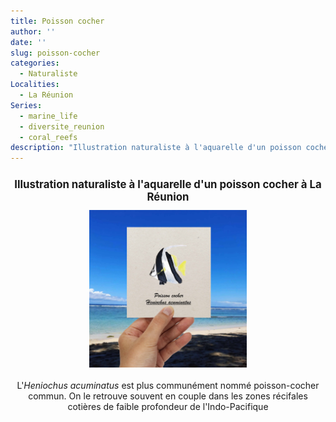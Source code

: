 ```yaml
---
title: Poisson cocher
author: ''
date: ''
slug: poisson-cocher
categories:
  - Naturaliste
Localities:
  - La Réunion
Series:
  - marine_life
  - diversite_reunion
  - coral_reefs
description: "Illustration naturaliste à l'aquarelle d'un poisson cocher des les récifs coralliens de l'île de La Réunion"
---
```

<center>
<h1 style="font-size: 120%">Illustration naturaliste à l'aquarelle d'un poisson cocher à La Réunion</h1>

<img alt="[poisson cocher à l'aquarelle]" src="heniochus-featured-image.jpg" width=50%> 
<br>
<br>
L'<i>Heniochus acuminatus</i> est plus communément nommé poisson-cocher commun. On le retrouve souvent en couple dans les zones récifales cotières de faible profondeur de l'Indo-Pacifique 
</center>
